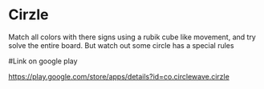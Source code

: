# Cirzle
Match all colors with there signs using a rubik cube like movement, and try solve the entire board. But watch out some circle has a special rules

#Link on google play

https://play.google.com/store/apps/details?id=co.circlewave.cirzle
